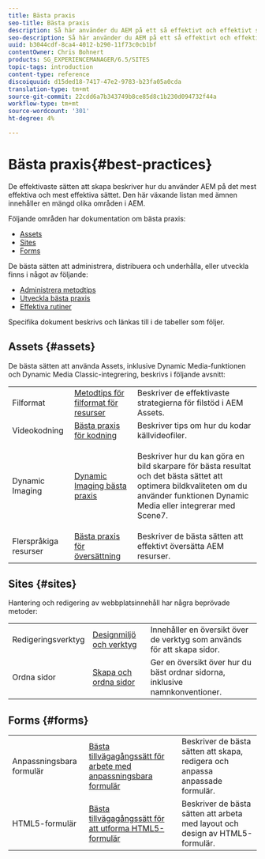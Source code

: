```yaml
---
title: Bästa praxis
seo-title: Bästa praxis
description: Så här använder du AEM på ett så effektivt och effektivt sätt som möjligt
seo-description: Så här använder du AEM på ett så effektivt och effektivt sätt som möjligt
uuid: b3044cdf-8ca4-4012-b290-11f73c0cb1bf
contentOwner: Chris Bohnert
products: SG_EXPERIENCEMANAGER/6.5/SITES
topic-tags: introduction
content-type: reference
discoiquuid: d15ded18-7417-47e2-9783-b23fa05a0cda
translation-type: tm+mt
source-git-commit: 22cdd6a7b343749b8ce85d8c1b230d094732f44a
workflow-type: tm+mt
source-wordcount: '301'
ht-degree: 4%

---
```



# Bästa praxis{#best-practices}

De effektivaste sätten att skapa beskriver hur du använder AEM på det mest effektiva och mest effektiva sättet. Den här växande listan med ämnen innehåller en mängd olika områden i AEM.

Följande områden har dokumentation om bästa praxis:

* [Assets](#assets)
* [Sites](#sites)
* [Forms](#forms)

De bästa sätten att administrera, distribuera och underhålla, eller utveckla finns i något av följande:

* [Administrera metodtips](/help/sites-administering/administer-best-practices.md)
* [Utveckla bästa praxis](/help/sites-developing/best-practices.md)
* [Effektiva rutiner](/help/sites-deploying/best-practices.md)

Specifika dokument beskrivs och länkas till i de tabeller som följer.

## Assets {#assets}

De bästa sätten att använda Assets, inklusive Dynamic Media-funktionen och Dynamic Media Classic-integrering, beskrivs i följande avsnitt:

<table>
 <tbody>
  <tr>
   <td>Filformat</td>
   <td><a href="/help/assets/assets-file-format-best-practices.md">Metodtips för filformat för resurser</a></td>
   <td>Beskriver de effektivaste strategierna för filstöd i AEM Assets.</td>
  </tr>
  <tr>
   <td>Videokodning</td>
   <td><a href="/help/assets/video.md#best-practices-for-encoding-videos">Bästa praxis för kodning</a></td>
   <td>Beskriver tips om hur du kodar källvideofiler.</td>
  </tr>
  <tr>
   <td>Dynamic Imaging</td>
   <td><a href="/help/assets/best-practices-for-optimizing-the-quality-of-your-images.md">Dynamic Imaging bästa praxis</a></td>
   <td><p>Beskriver hur du kan göra en bild skarpare för bästa resultat och det bästa sättet att optimera bildkvaliteten om du använder funktionen Dynamic Media eller integrerar med Scene7. </p> </td>
  </tr>
  <tr>
   <td>Flerspråkiga resurser</td>
   <td><a href="/help/assets/best-practices-for-translating-assets-efficiently.md">Bästa praxis för översättning</a></td>
   <td>Beskriver de bästa sätten att effektivt översätta AEM resurser.</td>
  </tr>
 </tbody>
</table>

## Sites {#sites}

Hantering och redigering av webbplatsinnehåll har några beprövade metoder:

|  |  |  |
|---|---|---|
| Redigeringsverktyg | [Designmiljö och verktyg](/help/sites-authoring/author-environment-tools.md) | Innehåller en översikt över de verktyg som används för att skapa sidor. |
| Ordna sidor | [Skapa och ordna sidor](/help/sites-authoring/managing-pages.md) | Ger en översikt över hur du bäst ordnar sidorna, inklusive namnkonventioner. |

## Forms {#forms}

|  |  |  |
|---|---|---|
| Anpassningsbara formulär | [Bästa tillvägagångssätt för arbete med anpassningsbara formulär](/help/forms/using/adaptive-forms-best-practices.md) | Beskriver de bästa sätten att skapa, redigera och anpassa anpassade formulär. |
| HTML5-formulär | [Bästa tillvägagångssätt för att utforma HTML5-formulär](/help/forms/using/best-practices-for-html5-forms.md) | Beskriver de bästa sätten att arbeta med layout och design av HTML5-formulär. |